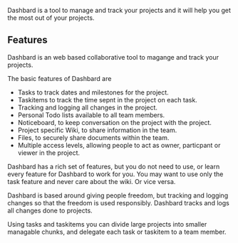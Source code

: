 

Dashbard is a tool to manage and track your projects and it will help you get the most out of your projects.

Features
--------
Dashbard is an web based collaborative tool to magange and track your projects.

The basic features of Dashbard are

* Tasks to track dates and milestones for the project.
* Taskitems to track the time sepnt in the project on each task.
* Tracking and logging all changes in the project.
* Personal Todo lists available to all team members.
* Noticeboard, to keep conversation on the project with the project.
* Project specific Wiki, to share information in the team.
* Files, to securely share documents within the team.
* Multiple access levels, allowing people to act as owner, particpant or viewer in the project.

Dashbard has a rich set of features, but you do not need to use, or learn every feature for Dashbard to work for you. You may want to use only the task feature and never care about the wiki. Or vice versa.

Dashbard is based around giving people freedom, but tracking and logging changes so that the freedom is used responsibly. Dashbard tracks and logs all changes done to projects.

Using tasks and taskitems you can divide large projects into smaller managable chunks, and delegate each task or taskitem to a team member. 


